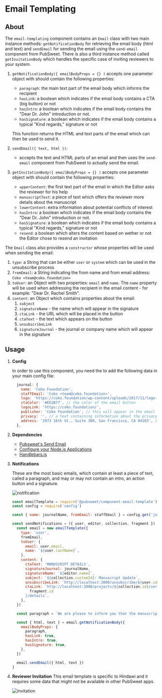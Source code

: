 # Email Templating

## About

The `email-templating` component contains an `Email` class with two main instance methods: `getNotificationBody` for retrieving the email body (html and text) and `sendEmail` for sending the email using the `send-email` component from PubSweet. There is also a third instance method called `getInvitationBody` which handles the specific case of inviting reviewers to your system.

1.  `getNotificationBody({ emailBodyProps = {} )` accepts one parameter object with should contain the following properties:

    * `paragraph`: the main text part of the email body which informs the recipient
    * `hasLink`: a boolean which indicates if the email body contains a CTA (big button) or not
    * `hasIntro`: a boolean which indicates if the email body contains the "Dear Dr. John" introduction or not.
    * `hasSignature`: a boolean which indicates if the email body contains a typical "Kind regards," signature or not

    This function returns the HTML and text parts of the email which can then be used to send it.

1.  `sendEmail({ text, html })`:
    * accepts the text and HTML parts of an email and then uses the `send-email` component from PubSweet to actually send the email.
1.  `getInvitationBody({ emailBodyProps = {} )` accepts one parameter object with should contain the following properties:
    * `upperContent`: the first text part of the email in which the Editor asks the reviewer for his help
    * `manuscriptText`: a piece of text which offers the reviewer more details about the manuscript
    * `lowerContent`: extra information about potential conflicts of interest
    * `hasIntro`: a boolean which indicates if the email body contains the "Dear Dr. John" introduction or not.
    * `hasSignature`: a boolean which indicates if the email body contains a typical "Kind regards," signature or not
    * `resend`: a boolean which alters the content based on wether or not the Editor chose to resend an invitation

The `Email` class also provides a `constructor` whose properties will be used when sending the email:

1.  `type`: a String that can be either `user` or `system` which can be used in the unsubscribe process
2.  `fromEmail`: a String indicating the from name and from email address: `Coko <team@coko.foundation>`
3.  `toUser`: an Object with two properties: `email` and `name`. The `name` property will be used when addressing the recipient in the email content - for example: "Dear Dr. Rachel Smith".
4.  `content`: an Object which contains properties about the email:
    1.  `subject`
    2.  `signatureName` - the name which will appear in the signature
    3.  `ctaLink` - the URL which will be placed in the button
    4.  `ctaText` - the text which appears on the button
    5.  `unsubscribeLink`
    6.  `signatureJournal` - the journal or company name which will appear in the signature

## Usage

1.  **Config**

    In order to use this component, you need the to add the following data in your main config file:

    ```javascript
      journal: {
        name: 'Coko Foundation',
        staffEmail: 'Coko <team@coko.foundation>',
        logo: 'https://coko.foundation/wp-content/uploads/2017/11/logo-coko.png',
        ctaColor: '#EE2B77', // the color of the email button
        logoLink: 'https://coko.foundation/',
        publisher: 'Coko Foundation', // this will appear in the email footer
        privacy: '', // a text containing information about the privacy policy that will appear in the email footer
        address: '2973 16th St., Suite 300, San Francisco, CA 94103', // the address in the footer
      },
    ```

1.  **Dependencies**

    * [Pubsweet's Send Email](https://www.npmjs.com/package/@pubsweet/component-send-email)
    * [Configure your Node.js Applications](https://www.npmjs.com/package/config)
    * [Handlebars.js](https://www.npmjs.com/package/handlebars)

1.  **Notifications**

    These are the most basic emails, which contain at least a piece of text, called a paragraph, and may or may not contain an intro, an action button and a signature.

    ![notification](https://gitlab.coko.foundation/xpub/xpub-faraday/uploads/27cb6acc8ff4a07758f55e5ea0504d28/notification.png)

    ```javascript
    const emailTemplate = require('@pubsweet/component-email-template')
    const config = require('config')

    const { name: journalName, fromEmail: staffEmail } = config.get('journal')

    const sendNotifications = ({ user, editor, collection, fragment }) => {
      const email = new emailTemplate({
        type: 'user',
        fromEmail,
        toUser: {
          email: user.email,
          name: `${user.lastName}`,
        },
        content: {
          ctaText: 'MANUSCRIPT DETAILS',
          signatureJournal: journalName,
          signatureName: `${editor.name}`,
          subject: `${collection.customId}: Manuscript Update`,
          unsubscribeLink: `http://localhost:3000/unsubscribe/${user.id}`,
          ctaLink: `http://localhost:3000/projects/${collection.id}/versions/${
            fragment.id
          }/details`,
        },
      })

      const paragraph = `We are please to inform you that the manuscript has passed the technical check process and is now submitted. Please click the link below to access the manuscript.`

      const { html, text } = email.getNotificationBody({
        emailBodyProps: {
          paragraph,
          hasLink: true,
          hasIntro: true,
          hasSignature: true,
        },
      })

      email.sendEmail({ html, text })
    }
    ```

1.  **Reviewer Invitation**
    This email template is specific to Hindawi and it requires some data that might not be available in other PubSweet apps.

    ![invitation](https://gitlab.coko.foundation/xpub/xpub-faraday/uploads/438af32b5da5532ed2bd6ca46588be50/Screen_Shot_2018-08-14_at_12.49.37.png)

